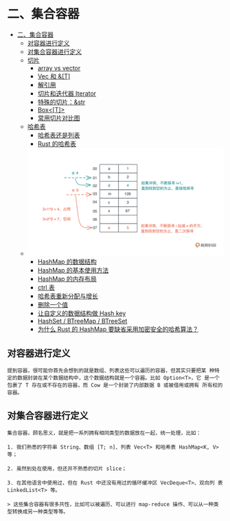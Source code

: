 # 二、集合容器

<!--ts-->

* [二、集合容器](#二集合容器)
    * [对容器进行定义](#对容器进行定义)
    * [对集合容器进行定义](#对集合容器进行定义)
    * [切片](#切片)
        * [array vs vector](#array-vs-vector)
        * [Vec 和 &amp;[T]](#vec-和-t)
        * [解引用](#解引用)
        * [切片和迭代器 Iterator](#切片和迭代器-iterator)
        * [特殊的切片：&amp;str](#特殊的切片str)
        * [Box&lt;[T]&gt;](#boxt)
        * [常用切片对比图](#常用切片对比图)
    * [哈希表](#哈希表)
        * [哈希表还是列表](#哈希表还是列表)
        * [Rust 的哈希表](#rust-的哈希表)
    * [<a target="_blank" rel="noopener noreferrer nofollow" href="https://raw.githubusercontent.com/KuanHsiaoKuo/writing_materials/main/imgs/17%EF%BD%9C%E6%95%B0%E6%8D%AE%E7%BB%93%E6%9E%84%EF%BC%9A%E8%BD%AF%E4%BB%B6%E7%B3%BB%E7%BB%9F%E6%A0%B8%E5%BF%83%E9%83%A8%E4%BB%B6%E5%93%88%E5%B8%8C%E8%A1%A8%EF%BC%8C%E5%86%85%E5%AD%98%E5%A6%82%E4%BD%95%E5%B8%83%E5%B1%80%EF%BC%9F-4882967.jpg"><img src="https://raw.githubusercontent.com/KuanHsiaoKuo/writing_materials/main/imgs/17%EF%BD%9C%E6%95%B0%E6%8D%AE%E7%BB%93%E6%9E%84%EF%BC%9A%E8%BD%AF%E4%BB%B6%E7%B3%BB%E7%BB%9F%E6%A0%B8%E5%BF%83%E9%83%A8%E4%BB%B6%E5%93%88%E5%B8%8C%E8%A1%A8%EF%BC%8C%E5%86%85%E5%AD%98%E5%A6%82%E4%BD%95%E5%B8%83%E5%B1%80%EF%BC%9F-4882967.jpg" alt="17｜数据结构：软件系统核心部件哈希表，内存如何布局？" style="max-width: 100%;"></a>](#-1)
        * [HashMap 的数据结构](#hashmap-的数据结构)
        * [HashMap 的基本使用方法](#hashmap-的基本使用方法)
        * [HashMap 的内存布局](#hashmap-的内存布局)
        * [ctrl 表](#ctrl-表)
        * [哈希表重新分配与增长](#哈希表重新分配与增长)
        * [删除一个值](#删除一个值)
        * [让自定义的数据结构做 Hash key](#让自定义的数据结构做-hash-key)
        * [HashSet / BTreeMap / BTreeSet](#hashset--btreemap--btreeset)
        * [为什么 Rust 的 HashMap 要缺省采用加密安全的哈希算法？](#为什么-rust-的-hashmap-要缺省采用加密安全的哈希算法)

<!-- Created by https://github.com/ekalinin/github-markdown-toc -->
<!-- Added by: runner, at: Wed Oct 19 03:20:17 UTC 2022 -->

<!--te-->

## 对容器进行定义

~~~admonish tip title="容器数据结构如何理解" collapsible=true
提到容器，很可能你首先会想到的就是数组、列表这些可以遍历的容器，但其实只要把某 种特定的数据封装在某个数据结构中，这个数据结构就是一个容器。比如 Option<T>，它 是一个包裹了 T 存在或不存在的容器，而 Cow 是一个封装了内部数据 B 或被借用或拥有 所有权的容器。
~~~

## 对集合容器进行定义

~~~admonish tip title="把拥有相同类型对数据放在一起，统一处理" collapsible=true
集合容器，顾名思义，就是把一系列拥有相同类型的数据放在一起，统一处理，比如：

1. 我们熟悉的字符串 String、数组 [T; n]、列表 Vec<T> 和哈希表 HashMap<K, V> 等；

2. 虽然到处在使用，但还并不熟悉的切片 slice；

3. 在其他语言中使用过，但在 Rust 中还没有用过的循环缓冲区 VecDeque<T>、双向列 表 LinkedList<T> 等。

> 这些集合容器有很多共性，比如可以被遍历、可以进行 map-reduce 操作、可以从一种类 型转换成另一种类型等等。
~~~


